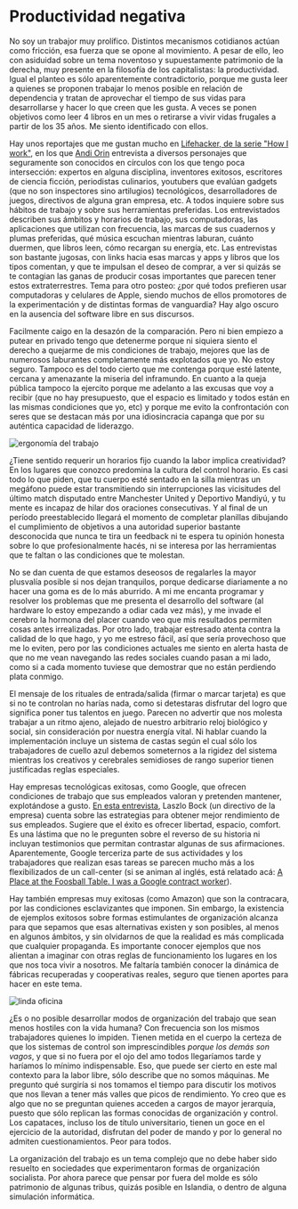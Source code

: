 # Productividad negativa


No soy un trabajor muy prolífico. Distintos mecanismos cotidianos actúan como
fricción, esa fuerza que se opone al movimiento. A pesar de ello, leo con
asiduidad sobre un tema noventoso y supuestamente patrimonio de la derecha, muy
presente en la filosofía de los capitalistas: la productividad. Igual el planteo
es sólo aparentemente contradictorio, porque me gusta leer a quienes se proponen
trabajar lo menos posible en relación de dependencia y tratan de aprovechar el
tiempo de sus vidas para desarrollarse y hacer lo que creen que les gusta. A
veces se ponen objetivos como leer 4 libros en un mes o retirarse a vivir vidas
frugales a partir de los 35 años. Me siento identificado con ellos.

Hay unos reportajes que me gustan mucho en [Lifehacker, de la serie
\"How I work\"](http://lifehacker.com/tag/how-i-work), en los que [Andi
Orin](https://kinja.com/andyoooo) entrevista a diversos personajes que
seguramente son conocidos en círculos con los que tengo poca
intersección: expertos en alguna disciplina, inventores exitosos,
escritores de ciencia ficción, periodistas culinarios, youtubers que
evalúan gadgets (que no son inspectores sino artilugios) tecnológicos,
desarrolladores de juegos, directivos de alguna gran empresa, etc. A
todos inquiere sobre sus hábitos de trabajo y sobre sus herramientas
preferidas. Los entrevistados describen sus ámbitos y horarios de
trabajo, sus computadoras, las aplicaciones que utilizan con frecuencia,
las marcas de sus cuadernos y plumas preferidas, qué música escuchan
mientras laburan, cuánto duermen, que libros leen, cómo recargan su
energía, etc. Las entrevistas son bastante jugosas, con links hacia esas
marcas y apps y libros que los tipos comentan, y que te impulsan el
deseo de comprar, a ver si quizás se te contagian las ganas de producir
cosas importantes que parecen tener estos extraterrestres. Tema para
otro posteo: ¿por qué todos prefieren usar computadoras y celulares de
Apple, siendo muchos de ellos promotores de la experimentación y de
distintas formas de vanguardia? Hay algo oscuro en la ausencia del
software libre en sus discursos.

Facilmente caigo en la desazón de la comparación. Pero ni bien empiezo a
putear en privado tengo que detenerme porque ni siquiera siento el
derecho a quejarme de mis condiciones de trabajo, mejores que las de
numerosos laburantes completamente más explotados que yo. No estoy
seguro. Tampoco es del todo cierto que me contenga porque esté latente,
cercana y amenazante la miseria del inframundo. En cuanto a la queja
pública tampoco la ejercito porque me adelanto a las excusas que voy a
recibir (que no hay presupuesto, que el espacio es limitado y todos
están en las mismas condiciones que yo, etc) y porque me evito la
confrontación con seres que se destacan más por una idiosincracia
capanga que por su auténtica capacidad de liderazgo.

![ergonomía del trabajo](https://c1.staticflickr.com/1/701/22476013875_debef433de_b.jpg)

¿Tiene sentido requerir un horarios fijo cuando la labor implica
creatividad? En los lugares que conozco predomina la cultura del control
horario. Es casi todo lo que piden, que tu cuerpo esté sentado en la
silla mientras un megáfono puede estar transmitiendo sin interrupciones
las vicisitudes del último match disputado entre Manchester United y
Deportivo Mandiyú, y tu mente es incapaz de hilar dos oraciones
consecutivas. Y al final de un período preestablecido llegará el momento
de completar planillas dibujando el cumplimiento de objetivos a una
autoridad superior bastante desconocida que nunca te tira un feedback ni
te espera tu opinión honesta sobre lo que profesionalmente hacés, ni se
interesa por las herramientas que te faltan o las condiciones que te
molestan.

No se dan cuenta de que estamos deseosos de regalarles la mayor
plusvalía posible si nos dejan tranquilos, porque dedicarse diariamente
a no hacer una goma es de lo más aburrido. A mi me encanta programar y
resolver los problemas que me presenta el desarrollo del software (al
hardware lo estoy empezando a odiar cada vez más), y me invade el
cerebro la hormona del placer cuando veo que mis resultados permiten
cosas antes irrealizadas. Por otro lado, trabajar estresado atenta
contra la calidad de lo que hago, y yo me estreso fácil, así que sería
provechoso que me lo eviten, pero por las condiciones actuales me siento
en alerta hasta de que no me vean navegando las redes sociales cuando
pasan a mi lado, como si a cada momento tuviese que demostrar que no
están perdiendo plata conmigo.

El mensaje de los rituales de entrada/salida (firmar o marcar tarjeta)
es que si no te controlan no harías nada, como si detestaras disfrutar
del logro que significa poner tus talentos en juego. Parecen no advertir
que nos molesta trabajar a un ritmo ajeno, alejado de nuestro arbitrario
reloj biológico y social, sin consideración por nuestra energía vital.
Ni hablar cuando la implementación incluye un sistema de castas según el
cual sólo los trabajadores de cuello azul debemos someternos a la
rigidez del sistema mientras los creativos y cerebrales semidioses de
rango superior tienen justificadas reglas especiales.

Hay empresas tecnológicas exitosas, como Google, que ofrecen condiciones
de trabajo que sus empleados valoran y pretenden mantener, explotándose
a gusto. [En esta
entrevista](http://www.lanacion.com.ar/1831345-el-mejor-talento-va-a-querer-trabajar-donde-se-trata-bien-a-la-gente),
Laszlo Bock (un directivo de la empresa) cuenta sobre las estrategias
para obtener mejor rendimiento de sus empleados. Sugiere que el éxito es
ofrecer libertad, espacio, comfort. Es una lástima que no le pregunten
sobre el reverso de su historia ni incluyan testimonios que permitan
contrastar algunas de sus afirmaciones. Aparentemente, Google terceriza
parte de sus actividades y los trabajadores que realizan esas tareas se
parecen mucho más a los flexibilizados de un call-center (si se animan
al inglés, está relatado acá: [A Place at the Foosball Table. I was a
Google contract
worker](http://www.geekwire.com/2013/place-foosball-table-google-contract-worker/)).

Hay también empresas muy exitosas (como Amazon) que son la contracara,
por las condiciones esclavizantes que imponen. Sin embargo, la
existencia de ejemplos exitosos sobre formas estimulantes de
organización alcanza para que sepamos que esas alternativas existen y
son posibles, al menos en algunos ámbitos, y sin olvidarnos de que la
realidad es más complicada que cualquier propaganda. Es importante
conocer ejemplos que nos alientan a imaginar con otras reglas de
funcionamiento los lugares en los que nos toca vivir a nosotros. Me
faltaría también conocer la dinámica de fábricas recuperadas y
cooperativas reales, seguro que tienen aportes para hacer en este tema.

![linda oficina](https://c2.staticflickr.com/6/5684/22462644822_0f4f0e4668_b.jpg)

¿Es o no posible desarrollar modos de organización del trabajo que sean
menos hostiles con la vida humana? Con frecuencia son los mismos
trabajadores quienes lo impiden. Tienen metida en el cuerpo la certeza
de que los sistemas de control son imprescindibles *porque los demás son
vagos*, y que si no fuera por el ojo del amo todos llegaríamos tarde y
haríamos lo mínimo indispensable. Eso, que puede ser cierto en este mal
contexto para la labor libre, sólo describe que no somos máquinas. Me
pregunto qué surgiría si nos tomamos el tiempo para discutir los motivos
que nos llevan a tener más valles que picos de rendimiento. Yo creo que
es algo que no se preguntan quienes acceden a cargos de mayor jerarquía,
puesto que sólo replican las formas conocidas de organización y control.
Los capataces, incluso los de título universitario, tienen un goce en el
ejercicio de la autoridad, disfrutan del poder de mando y por lo general
no admiten cuestionamientos. Peor para todos.

La organización del trabajo es un tema complejo que no debe haber sido
resuelto en sociedades que experimentaron formas de organización
socialista. Por ahora parece que pensar por fuera del molde es sólo
patrimonio de algunas tribus, quizás posible en Islandia, o dentro de
alguna simulación informática.

